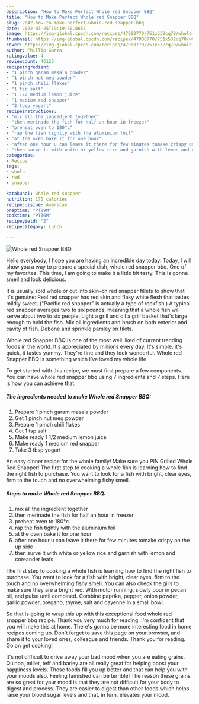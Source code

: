 ```yaml
---
description: "How to Make Perfect Whole red Snapper BBQ"
title: "How to Make Perfect Whole red Snapper BBQ"
slug: 2042-how-to-make-perfect-whole-red-snapper-bbq
date: 2022-03-25T19:19:50.065Z
image: https://img-global.cpcdn.com/recipes/47900770/751x532cq70/whole-red-snapper-bbq-recipe-main-photo.jpg
thumbnail: https://img-global.cpcdn.com/recipes/47900770/751x532cq70/whole-red-snapper-bbq-recipe-main-photo.jpg
cover: https://img-global.cpcdn.com/recipes/47900770/751x532cq70/whole-red-snapper-bbq-recipe-main-photo.jpg
author: Phillip Garza
ratingvalue: 4
reviewcount: 46125
recipeingredient:
- "1 pinch garam masala powder"
- "1 pinch nut meg powder"
- "1 pinch chili flakes"
- "1 tsp salt"
- "1 1/2 medium lemon juice"
- "1 medium red snapper"
- "3 tbsp yogart"
recipeinstructions:
- "mix all the ingredient together"
- "then merinade the fish for half an hour in freezer"
- "preheat oven to 180°c"
- "rap the fish tightly with the aluminium foil"
- "at the oven bake it for one hour"
- "after one hour u can leave it there for few minutes tomake crispy on the up side"
- "then surve it with white or yellow rice and garnish with lemon and coreander leafs"
categories:
- Recipe
tags:
- whole
- red
- snapper

katakunci: whole red snapper 
nutrition: 170 calories
recipecuisine: American
preptime: "PT29M"
cooktime: "PT36M"
recipeyield: "2"
recipecategory: Lunch

---
```



![Whole red Snapper BBQ](https://img-global.cpcdn.com/recipes/47900770/751x532cq70/whole-red-snapper-bbq-recipe-main-photo.jpg)

Hello everybody, I hope you are having an incredible day today. Today, I will show you a way to prepare a special dish, whole red snapper bbq. One of my favorites. This time, I am going to make it a little bit tasty. This is gonna smell and look delicious.

It is usually sold whole or cut into skin-on red snapper fillets to show that it&#39;s genuine: Real red snapper has red skin and flaky white flesh that tastes mildly sweet. (&#34;Pacific red snapper&#34; is actually a type of rockfish.) A typical red snapper averages two to six pounds, meaning that a whole fish will serve about two to six people. Light a grill and oil a grill basket that&#39;s large enough to hold the fish. Mix all ingredients and brush on both exterior and cavity of fish. Debone and sprinkle parsley on filets.

Whole red Snapper BBQ is one of the most well liked of current trending foods in the world. It's appreciated by millions every day. It's simple, it's quick, it tastes yummy. They're fine and they look wonderful. Whole red Snapper BBQ is something which I've loved my whole life.


To get started with this recipe, we must first prepare a few components. You can have whole red snapper bbq using 7 ingredients and 7 steps. Here is how you can achieve that.

<!--inarticleads1-->

##### The ingredients needed to make Whole red Snapper BBQ:

1. Prepare 1 pinch garam masala powder
1. Get 1 pinch nut meg powder
1. Prepare 1 pinch chili flakes
1. Get 1 tsp salt
1. Make ready 1 1/2 medium lemon juice
1. Make ready 1 medium red snapper
1. Take 3 tbsp yogart


An easy dinner recipe for the whole family! Make sure you PIN Grilled Whole Red Snapper! The first step to cooking a whole fish is learning how to find the right fish to purchase. You want to look for a fish with bright, clear eyes, firm to the touch and no overwhelming fishy smell. 

<!--inarticleads2-->

##### Steps to make Whole red Snapper BBQ:

1. mix all the ingredient together
1. then merinade the fish for half an hour in freezer
1. preheat oven to 180°c
1. rap the fish tightly with the aluminium foil
1. at the oven bake it for one hour
1. after one hour u can leave it there for few minutes tomake crispy on the up side
1. then surve it with white or yellow rice and garnish with lemon and coreander leafs


The first step to cooking a whole fish is learning how to find the right fish to purchase. You want to look for a fish with bright, clear eyes, firm to the touch and no overwhelming fishy smell. You can also check the gills to make sure they are a bright red. With motor running, slowly pour in pecan oil, and pulse until combined. Combine paprika, pepper, onion powder, garlic powder, oregano, thyme, salt and cayenne in a small bowl. 

So that is going to wrap this up with this exceptional food whole red snapper bbq recipe. Thank you very much for reading. I'm confident that you will make this at home. There's gonna be more interesting food in home recipes coming up. Don't forget to save this page on your browser, and share it to your loved ones, colleague and friends. Thank you for reading. Go on get cooking!

It's not difficult to drive away your bad mood when you are eating grains. Quinoa, millet, teff and barley are all really great for helping boost your happiness levels. These foods fill you up better and that can help you with your moods also. Feeling famished can be terrible! The reason these grains are so great for your mood is that they are not difficult for your body to digest and process. They are easier to digest than other foods which helps raise your blood sugar levels and that, in turn, elevates your mood.
